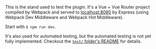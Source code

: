 This is the stand used to test the plugin. It's a Vue + Vue Router project compiled by Webpack and served to [localhost:8080](https://localhost:8080) by Express (using Webpack Dev Middleware and Webpack Hot Middleware).

Start with `$ npm run dev`.

It's also used for automated testing, but the automated testing is not yet fully implemented. Checkout the [`test/` folder's README](https://github.com/smellyshovel/vue-custom-context-menu/blob/v3/test/README.md) for details.
